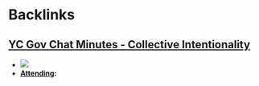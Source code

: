 
# Backlinks
## [YC Gov Chat Minutes - Collective Intentionality](<YC Gov Chat Minutes - Collective Intentionality.md>)
- ![](https://firebasestorage.googleapis.com/v0/b/firescript-577a2.appspot.com/o/imgs%2Fapp%2FArtOfGig%2FMO7erlf6e4.png?alt=media&token=ac06bf23-4494-43ef-a141-b33c5546e5fc)
- **[Attending](<Attending.md>):**

